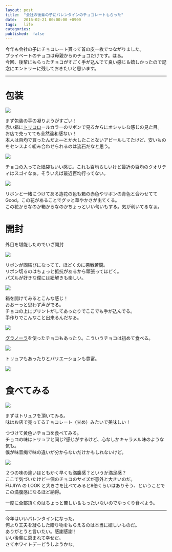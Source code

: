 ```yaml
---
layout: post
title:  "会社の後輩の子にバレンタインのチョコレートもらった"
date:   2016-02-21 00:00:00 +0900
tags:   life
categories:
published:  false
---
```


今年も会社の子にチョコレート貰って首の皮一枚でつながりました。  
プライベートのチョコは母親からのチョコだけです。はぁ。  
今回、後輩にもらったチョコがすごく手が込んでて良い感じ＆嬉しかったので記念にエントリーに残しておきたいと思います。

* * *

# 包装

![](https://lh3.googleusercontent.com/-3LpFlev86MM/VslZnPQjKRI/AAAAAAAARQg/dnFb3_4i_xQ/s1024/DSC03720.jpg)

まず包装の手の凝りようがすごい！  
赤い箱に[トリコロ](http://d.hatena.ne.jp/keyword/%A5%C8%A5%EA%A5%B3%A5%ED)ールカラーのリボンで見るからにオシャレな感じの見た目。  
お店で売ってても全然違和感ない！  
本人は百均で買ったんだよ―とか大したことないアピールしてたけど、安いものをセンスよく組み合わせられるのは流石だなと思う。

![](https://lh3.googleusercontent.com/-1aWdQ-uxNcU/VslZ6buUxYI/AAAAAAAARQs/ciAtnLYoMd8/s1024/DSC03724.jpg)

チョコの入ってた紙袋もいい感じ。これも百均らしいけど最近の百均のクオリティはスゴイなぁ。そういえば最近百均行ってない。

![](https://lh3.googleusercontent.com/-cnEgUhUVDJU/VslbVIsgeBI/AAAAAAAARRQ/L4Ey-EwDdiE/s1024/DSC03733.jpg)

リボンと一緒につけてある造花の色も箱の赤色やリボンの青色と合わせててGood。この花があることでグッと華やかさが出てくる。  
この花からなのか箱からなのかちょっといい匂いもする。気が利いてるなぁ。

# 開封

外目を堪能したのでいざ開封

![](https://lh3.googleusercontent.com/-9s75zGZ5HnM/Vslbfv9UxbI/AAAAAAAARRY/WQgncaI3yQc/s1024/DSC03734.jpg)

リボンが固結びになってて、ほどくのに悪戦苦闘。  
リボン切るのはちょっと抵抗があるから頑張ってほどく。  
パズルが好きな僕には紐解きも楽しい。

![](https://lh3.googleusercontent.com/-Vh4USBDrl7c/VslcuTeCY1I/AAAAAAAARSM/DoB05XqBhqc/s1024/DSC03741.jpg)

箱を開けてみるとこんな感じ！  
おおーっと思わず声がでる。  
チョコの上にプリントがしてあったりでここでも手が込んでる。  
手作りでこんなこと出来るんだなぁ。

![](https://lh3.googleusercontent.com/-GbAEBmJbPJg/VsldFV-wZhI/AAAAAAAARSg/OeOr0KCe0tQ/s1024/DSC03744.jpg)

[グラノーラ](http://d.hatena.ne.jp/keyword/%A5%B0%A5%E9%A5%CE%A1%BC%A5%E9)を使ったチョコもあったり。こういうチョコは初めて食べる。

![](https://lh3.googleusercontent.com/-_SqLhE3E6WY/VsldOzO7pRI/AAAAAAAARSo/58cE7penkBg/s1024/DSC03745.jpg)

トリュフもあったりとバリエーションも豊富。

![](https://lh3.googleusercontent.com/-RSVmON172BU/VsldgFH-E7I/AAAAAAAARS0/fOD1xf0BAnQ/s1024/DSC03747.jpg)

# 食べてみる

![](https://lh3.googleusercontent.com/-f-e6CDXbZ-Y/Vslo6Wa6jPI/AAAAAAAARZg/d15VcRfSAk4/s1024/DSC03813.jpg)

まずはトリュフを頂いてみる。  
味はお店で売ってるチョコレート（甘め）みたいで美味しい！

つづけて黄色いチョコを食べてみる。  
チョコの味はトリュフと同じ?感じがするけど、心なしかキャラメル味のような気も。  
僕が味音痴で味の違いが分からないだけかもしれないけど。

![](https://lh3.googleusercontent.com/-QhBfbxutX0U/Vslp4QfpOEI/AAAAAAAARZw/-p73dsLgD14/s1024/DSC03818.jpg)

２つの味の違いはともかく早くも満腹感？というか満足感？  
ここで気づいたけど一個のチョコのサイズが意外と大きいのだ。  
FUJIYA の LOOK と大きさを比べてみると8倍くらいはありそう、ということでこの満腹感になるほど納得。

一度に全部頂くのはちょっと苦しい＆もったいないのでゆっくり食べよう。

* * *

今年はいいバレンタインになった。  
何より工夫を凝らした贈り物をもらえるのは本当に嬉しいものだ。  
ありがとうと言いたい。感謝感謝！  
いい後輩に恵まれて幸せだ。  
さてホワイトデーどうしようかな。


